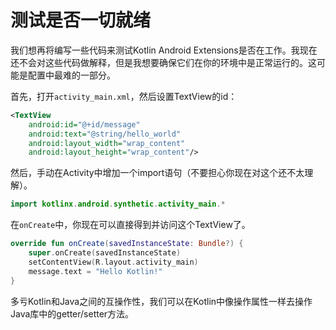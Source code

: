 # 测试是否一切就绪

我们想再将编写一些代码来测试Kotlin Android Extensions是否在工作。我现在还不会对这些代码做解释，但是我想要确保它们在你的环境中是正常运行的。这可能是配置中最难的一部分。

首先，打开`activity_main.xml`，然后设置TextView的id：
```xml
<TextView
    android:id="@+id/message"
    android:text="@string/hello_world"
    android:layout_width="wrap_content"
    android:layout_height="wrap_content"/>
```

然后，手动在Activity中增加一个import语句（不要担心你现在对这个还不太理解）。

```kotlin
import kotlinx.android.synthetic.activity_main.*
```

在`onCreate`中，你现在可以直接得到并访问这个TextView了。

```kotlin
override fun onCreate(savedInstanceState: Bundle?) {
    super.onCreate(savedInstanceState)
    setContentView(R.layout.activity_main)
    message.text = "Hello Kotlin!"
}
```

多亏Kotlin和Java之间的互操作性，我们可以在Kotlin中像操作属性一样去操作Java库中的getter/setter方法。


